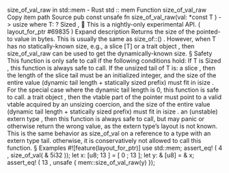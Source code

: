 size_of_val_raw in std::mem - Rust
std
::
mem
Function
size_of_val_raw
Copy item path
Source
pub const unsafe fn size_of_val_raw<T>(val:
*const T
) ->
usize
where
    T: ?
Sized
,
🔬
This is a nightly-only experimental API. (
layout_for_ptr
#69835
)
Expand description
Returns the size of the pointed-to value in bytes.
This is usually the same as
size_of::<T>()
. However, when
T
has
no
statically-known size, e.g., a slice
[T]
or a
trait object
,
then
size_of_val_raw
can be used to get the dynamically-known size.
§
Safety
This function is only safe to call if the following conditions hold:
If
T
is
Sized
, this function is always safe to call.
If the unsized tail of
T
is:
a
slice
, then the length of the slice tail must be an initialized
integer, and the size of the
entire value
(dynamic tail length + statically sized prefix) must fit in
isize
.
For the special case where the dynamic tail length is 0, this function
is safe to call.
a
trait object
, then the vtable part of the pointer must point
to a valid vtable acquired by an unsizing coercion, and the size
of the
entire value
(dynamic tail length + statically sized prefix)
must fit in
isize
.
an (unstable)
extern type
, then this function is always safe to
call, but may panic or otherwise return the wrong value, as the
extern type’s layout is not known. This is the same behavior as
size_of_val
on a reference to a type with an extern type tail.
otherwise, it is conservatively not allowed to call this function.
§
Examples
#![feature(layout_for_ptr)]
use
std::mem;
assert_eq!
(
4
, size_of_val(
&
5i32
));
let
x: [u8;
13
] = [
0
;
13
];
let
y:
&
[u8] =
&
x;
assert_eq!
(
13
,
unsafe
{ mem::size_of_val_raw(y) });